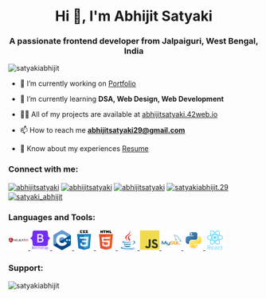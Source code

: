 <h1 align="center">Hi 👋, I'm Abhijit Satyaki</h1>
<h3 align="center">A passionate frontend developer from Jalpaiguri, West Bengal, India</h3>

<p align="left"> <img src="https://komarev.com/ghpvc/?username=satyakiabhijit&label=Profile%20views&color=0e75b6&style=flat" alt="satyakiabhijit" /> </p>

- 🔭 I’m currently working on [Portfolio](https://satyakiabhijit.github.io/Portfolio/)

- 🌱 I’m currently learning **DSA, Web Design, Web Development**

- 👨‍💻 All of my projects are available at [abhijitsatyaki.42web.io](abhijitsatyaki.42web.io)

- 📫 How to reach me **abhijitsatyaki29@gmail.com**

- 📄 Know about my experiences [Resume]([https://drive.google.com/file/d/1IGt25M-LzlBOEWRLTvBS38BAbLSjJPZB/view?pli=1](https://drive.google.com/file/d/1i9QJn_kqxgC0qQvQ5tq8swU60b5GFfio/view?usp=sharing))

<h3 align="left">Connect with me:</h3>
<p align="left">
<a href="https://twitter.com/abhijitsatyaki" target="blank"><img align="center" src="https://raw.githubusercontent.com/rahuldkjain/github-profile-readme-generator/master/src/images/icons/Social/twitter.svg" alt="abhijitsatyaki" height="30" width="40" /></a>
<a href="https://linkedin.com/in/abhijitsatyaki" target="blank"><img align="center" src="https://raw.githubusercontent.com/rahuldkjain/github-profile-readme-generator/master/src/images/icons/Social/linked-in-alt.svg" alt="abhijitsatyaki" height="30" width="40" /></a>
<a href="https://kaggle.com/abhijitsatyaki" target="blank"><img align="center" src="https://raw.githubusercontent.com/rahuldkjain/github-profile-readme-generator/master/src/images/icons/Social/kaggle.svg" alt="abhijitsatyaki" height="30" width="40" /></a>
<a href="https://fb.com/satyakiabhijit.29" target="blank"><img align="center" src="https://raw.githubusercontent.com/rahuldkjain/github-profile-readme-generator/master/src/images/icons/Social/facebook.svg" alt="satyakiabhijit.29" height="30" width="40" /></a>
<a href="https://instagram.com/satyaki_abhijit" target="blank"><img align="center" src="https://raw.githubusercontent.com/rahuldkjain/github-profile-readme-generator/master/src/images/icons/Social/instagram.svg" alt="satyaki_abhijit" height="30" width="40" /></a>
</p>

<h3 align="left">Languages and Tools:</h3>
<p align="left"> <a href="https://angular.io" target="_blank" rel="noreferrer"> <img src="https://raw.githubusercontent.com/devicons/devicon/master/icons/angularjs/angularjs-original-wordmark.svg" alt="angularjs" width="40" height="40"/> </a> <a href="https://getbootstrap.com" target="_blank" rel="noreferrer"> <img src="https://raw.githubusercontent.com/devicons/devicon/master/icons/bootstrap/bootstrap-plain-wordmark.svg" alt="bootstrap" width="40" height="40"/> </a> <a href="https://www.w3schools.com/cpp/" target="_blank" rel="noreferrer"> <img src="https://raw.githubusercontent.com/devicons/devicon/master/icons/cplusplus/cplusplus-original.svg" alt="cplusplus" width="40" height="40"/> </a> <a href="https://www.w3schools.com/css/" target="_blank" rel="noreferrer"> <img src="https://raw.githubusercontent.com/devicons/devicon/master/icons/css3/css3-original-wordmark.svg" alt="css3" width="40" height="40"/> </a> <a href="https://www.w3.org/html/" target="_blank" rel="noreferrer"> <img src="https://raw.githubusercontent.com/devicons/devicon/master/icons/html5/html5-original-wordmark.svg" alt="html5" width="40" height="40"/> </a> <a href="https://www.java.com" target="_blank" rel="noreferrer"> <img src="https://raw.githubusercontent.com/devicons/devicon/master/icons/java/java-original.svg" alt="java" width="40" height="40"/> </a> <a href="https://developer.mozilla.org/en-US/docs/Web/JavaScript" target="_blank" rel="noreferrer"> <img src="https://raw.githubusercontent.com/devicons/devicon/master/icons/javascript/javascript-original.svg" alt="javascript" width="40" height="40"/> </a> <a href="https://www.mysql.com/" target="_blank" rel="noreferrer"> <img src="https://raw.githubusercontent.com/devicons/devicon/master/icons/mysql/mysql-original-wordmark.svg" alt="mysql" width="40" height="40"/> </a> <a href="https://www.python.org" target="_blank" rel="noreferrer"> <img src="https://raw.githubusercontent.com/devicons/devicon/master/icons/python/python-original.svg" alt="python" width="40" height="40"/> </a> <a href="https://reactjs.org/" target="_blank" rel="noreferrer"> <img src="https://raw.githubusercontent.com/devicons/devicon/master/icons/react/react-original-wordmark.svg" alt="react" width="40" height="40"/> </a> </p>

<h3 align="left">Support:</h3>
<p><a href="https://www.buymeacoffee.com/satyakiabhijit"> <img align="left" src="https://cdn.buymeacoffee.com/buttons/v2/default-yellow.png" height="50" width="210" alt="satyakiabhijit" /></a></p><br><br>
